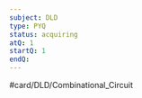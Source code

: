 ```yaml
---
subject: DLD
type: PYQ
status: acquiring
atQ: 1
startQ: 1
endQ:
---
```

#card/DLD/Combinational_Circuit

